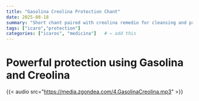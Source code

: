 ```yaml
---
title: "Gasolina Creolina Protection Chant"
date: 2025-08-18
summary: "Short chant paired with creolina remedio for cleansing and protection."
tags: ["icaro","protection"]
categories: ["icaros", "medicina"]   # ← add this
---
```


# Powerful protection using Gasolina and Creolina

{{< audio src="https://media.zgondea.com/4.GasolinaCreolina.mp3" >}}

